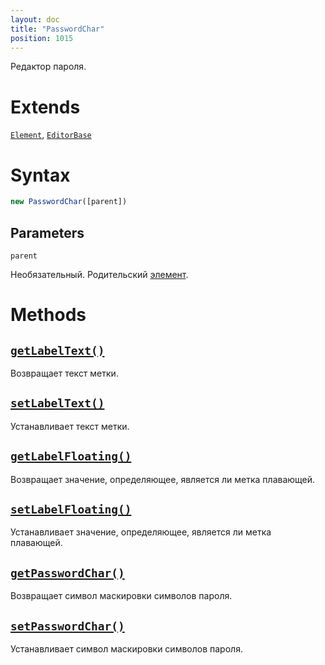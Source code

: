 ```yaml
---
layout: doc
title: "PasswordChar"
position: 1015
---
```


Редактор пароля.

# Extends

[`Element`](../../KeyConcepts/Element/), [`EditorBase`](../EditorBase/)

# Syntax

```js
new PasswordChar([parent])
```

## Parameters

`parent`

Необязательный. Родительский [элемент](../../KeyConcepts/Element/).

# Methods

## [`getLabelText()`](PasswordChar.getLabelText/)

Возвращает текст метки.

## [`setLabelText()`](PasswordChar.setLabelText/)

Устанавливает текст метки.

## [`getLabelFloating()`](PasswordChar.getLabelFloating/)

Возвращает значение, определяющее, является ли метка плавающей.

## [`setLabelFloating()`](PasswordChar.setLabelFloating/)

Устанавливает значение, определяющее, является ли метка плавающей.

## [`getPasswordChar()`](PasswordChar.getPasswordChar/)

Возвращает символ маскировки символов пароля.

## [`setPasswordChar()`](PasswordChar.setPasswordChar/)

Устанавливает символ маскировки символов пароля.
